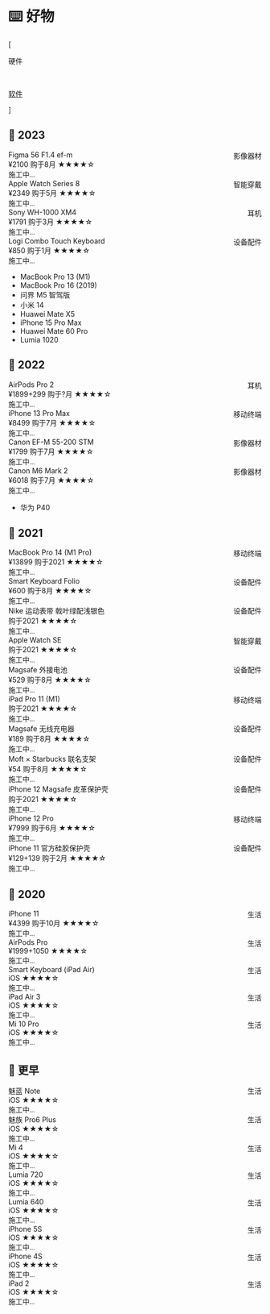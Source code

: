 # ⌨️ 好物


<div class="nav-tab">
  <p class="bord">[</p>
  <p class="now">硬件</p>&nbsp;
  <a href="../goods-app"><p class="not">软件</p></a>
  <p class="bord">]</p>
</div>


<h2>🔖 2023</h2>

<div class="culture-list" cover-src="" json-src="books.json">
  <div class="media-app">
    <div class="media-cover-round" style="background-image:url(http://www.sigma-photo.com.cn/common/lenses/cas/product/contemporary/c_56_14/index/images/design-detail_image.jpg); background-size: 140px 70px;"></div>
    <div class="media-meta">
      <div class="media-meta-item title">Figma 56 F1.4 ef-m<span style="float:right;font-weight:400">影像器材</span></div>
      <div class="media-meta-item">
        <span class="author">¥2100 购于8月</span>
        <span class="star-score">★★★★<span class="grey-star">☆</span></span>
      </div>
      <div class="media-meta-item-app intro"><font face="LXGW WenKai Screen">施工中...</font></div>
    </div>
  </div>
  <div class="media-app">
    <div class="media-cover-round" style="background-image:url(https://support.apple.com/library/APPLE/APPLECARE_ALLGEOS/SP878/apple-watch-series8_2x.png); background-size: 80px 60px;)"></div>
    <div class="media-meta">
      <div class="media-meta-item title">Apple Watch Series 8<span style="float:right;font-weight:400">智能穿戴</span></div>
      <div class="media-meta-item">
        <span class="author">¥2349 购于5月</span>
        <span class="star-score">★★★★<span class="grey-star">☆</span></span>
      </div>
      <div class="media-meta-item-app intro"><font face="LXGW WenKai Screen">施工中...</font></div>
    </div>
  </div>
  <div class="media-app">
    <div class="media-cover-round" style="background-image:url(https://helpguide.sony.net/mdr/wh1000xm4/v1/zh-cn/contents/image/Top_image_WH-1000XM4.png); background-size: 140px 80px;)"></div>
    <div class="media-meta">
      <div class="media-meta-item title">Sony WH-1000 XM4<span style="float:right;font-weight:400">耳机</span></div>
      <div class="media-meta-item">
        <span class="author">¥1791 购于3月</span>
        <span class="star-score">★★★★<span class="grey-star">☆</span></span>
      </div>
      <div class="media-meta-item-app intro"><font face="LXGW WenKai Screen">施工中...</font></div>
    </div>
  </div>
  <div class="media-app">
    <div class="media-cover-round" style="background-image:url(https://resource.logitech.com/w_692,c_lpad,ar_4:3,q_auto,f_auto,dpr_2.0/d_transparent.gif/content/dam/logitech/en/products/mobility/combo-touch/gallery/combo-touch-ipad-gallery-1.png?v=1); background-size: 130px 100px;)"></div>
    <div class="media-meta">
      <div class="media-meta-item title">Logi Combo Touch Keyboard<span style="float:right;font-weight:400">设备配件</span></div>
      <div class="media-meta-item">
        <span class="author">¥850 购于1月</span>
        <span class="star-score">★★★★<span class="grey-star">☆</span></span>
      </div>
      <div class="media-meta-item-app intro"><font face="LXGW WenKai Screen">施工中...</font></div>
    </div>
  </div>
</div>

- MacBook Pro 13 (M1)
- MacBook Pro 16 (2019)
- 问界 M5 智驾版
- 小米 14
- Huawei Mate X5
- iPhone 15 Pro Max
- Huawei Mate 60 Pro
- Lumia 1020

<h2>🔖 2022</h2>

<div class="culture-list" cover-src="" json-src="books.json">
  <div class="media-app">
    <div class="media-cover-round" style="background-image:url(https://www.apple.com.cn/v/airpods/shared/compare/d/images/compare/compare_airpods_pro__e9uzt0mzviem_large_2x.png); background-size: 90px 80px;"></div>
    <div class="media-meta">
      <div class="media-meta-item title">AirPods Pro 2<span style="float:right;font-weight:400">耳机</span></div>
      <div class="media-meta-item">
        <span class="author">¥1899+299 购于?月</span>
        <span class="star-score">★★★★<span class="grey-star">☆</span></span>
      </div>
      <div class="media-meta-item-app intro"><font face="LXGW WenKai Screen">施工中...</font></div>
    </div>
  </div>
  <div class="media-app">
    <div class="media-cover-round" style="background-image:url(https://www.apple.com.cn/v/iphone/compare/ae/images/overview/compare_iphone13_pro_max_silver__d86ajrc5k30i_large_2x.jpg); background-size: 70px 90px;"></div>
    <div class="media-meta">
      <div class="media-meta-item title">iPhone 13 Pro Max<span style="float:right;font-weight:400">移动终端</span></div>
      <div class="media-meta-item">
        <span class="author">¥8499 购于7月</span>
        <span class="star-score">★★★★<span class="grey-star">☆</span></span>
      </div>
      <div class="media-meta-item-app intro"><font face="LXGW WenKai Screen">施工中...</font></div>
    </div>
  </div>
  <div class="media-app">
    <div class="media-cover-round" style="background-image:url(https://tse2-mm.cn.bing.net/th/id/OIP-C.Ncoz0AG6T83XUao1U7TF4wAAAA?pid=ImgDet&rs=1); background-size: 80px 80px;"></div>
    <div class="media-meta">
      <div class="media-meta-item title">Canon EF-M 55-200 STM<span style="float:right;font-weight:400">影像器材</span></div>
      <div class="media-meta-item">
        <span class="author">¥1799 购于7月</span>
        <span class="star-score">★★★★<span class="grey-star">☆</span></span>
      </div>
      <div class="media-meta-item-app intro"><font face="LXGW WenKai Screen">施工中...</font></div>
    </div>
  </div>
  <div class="media-app">
    <div class="media-cover-round" style="background-image:url(https://tse2-mm.cn.bing.net/th/id/OIP-C.Ncoz0AG6T83XUao1U7TF4wAAAA?pid=ImgDet&rs=1); background-size: 80px 80px;"></div>
    <div class="media-meta">
      <div class="media-meta-item title">Canon M6 Mark 2<span style="float:right;font-weight:400">影像器材</span></div>
      <div class="media-meta-item">
        <span class="author">¥6018 购于7月</span>
        <span class="star-score">★★★★<span class="grey-star">☆</span></span>
      </div>
      <div class="media-meta-item-app intro"><font face="LXGW WenKai Screen">施工中...</font></div>
    </div>
  </div>
</div>

- 华为 P40

<h2>🔖 2021</h2>

<div class="culture-list" cover-src="" json-src="books.json">
  <div class="media-app">
    <div class="media-cover-round" style="background-image:url(https://www.apple.com.cn/v/mac/compare/z/images/overview/compare_macbook_pro_14_spacegray__gd16wbpyw7ee_large_2x.jpg); background-size: 100px 70px;"></div>
    <div class="media-meta">
      <div class="media-meta-item title">MacBook Pro 14 (M1 Pro)<span style="float:right;font-weight:400">移动终端</span></div>
      <div class="media-meta-item">
        <span class="author">¥13899 购于2021</span>
        <span class="star-score">★★★★<span class="grey-star">☆</span></span>
      </div>
      <div class="media-meta-item-app intro"><font face="LXGW WenKai Screen">施工中...</font></div>
    </div>
  </div>
  <div class="media-app">
    <div class="media-cover-round" style="background-image:url(https://www.apple.com.cn/v/ipad-keyboards/k/images/overview/smart_keyboard_folio_side__eigigwynqsqe_small_2x.jpg); background-size: 85px 75px;"></div>
    <div class="media-meta">
      <div class="media-meta-item title">Smart Keyboard Folio<span style="float:right;font-weight:400">设备配件</span></div>
      <div class="media-meta-item">
        <span class="author">¥600 购于8月</span>
        <span class="star-score">★★★★<span class="grey-star">☆</span></span>
      </div>
      <div class="media-meta-item-app intro"><font face="LXGW WenKai Screen">施工中...</font></div>
    </div>
  </div>
  <div class="media-app">
    <div class="media-cover-round" style="background-image:url(https://store.storeimages.cdn-apple.com/8756/as-images.apple.com/is/MJ6K3?wid=192&hei=192&fmt=jpeg); background-size: 120px 120px;"></div>
    <div class="media-meta">
      <div class="media-meta-item title">Nike 运动表带 戟叶绿配浅银色<span style="float:right;font-weight:400">设备配件</span></div>
      <div class="media-meta-item">
        <span class="author">购于2021</span>
        <span class="star-score">★★★★<span class="grey-star">☆</span></span>
      </div>
      <div class="media-meta-item-app intro"><font face="LXGW WenKai Screen">施工中...</font></div>
    </div>
  </div>
  <div class="media-app">
    <div class="media-cover-round" style="background-image:url(https://www.apple.com.cn/apple-watch-se/images/overview/hero/hero__d5yx0jn6usae_large_2x.jpg); background-size: 120px 120px;"></div>
    <div class="media-meta">
      <div class="media-meta-item title">Apple Watch SE<span style="float:right;font-weight:400">智能穿戴</span></div>
      <div class="media-meta-item">
        <span class="author">购于2021</span>
        <span class="star-score">★★★★<span class="grey-star">☆</span></span>
      </div>
      <div class="media-meta-item-app intro"><font face="LXGW WenKai Screen">施工中...</font></div>
    </div>
  </div>
  <div class="media-app">
    <div class="media-cover-round" style="background-image:url(https://support.apple.com/library/APPLE/APPLECARE_ALLGEOS/SP846/magsafe-battery-pack_2x.png); background-size: 60px 95px;"></div>
    <div class="media-meta">
      <div class="media-meta-item title">Magsafe 外接电池<span style="float:right;font-weight:400">设备配件</span></div>
      <div class="media-meta-item">
        <span class="author">¥529 购于8月</span>
        <span class="star-score">★★★★<span class="grey-star">☆</span></span>
      </div>
      <div class="media-meta-item-app intro"><font face="LXGW WenKai Screen">施工中...</font></div>
    </div>
  </div>
  <div class="media-app">
    <div class="media-cover-round" style="background-image:url(https://www.apple.com.cn/ipad-pro/images/overview/keyboard-pencil/magic_keyboard_hero__ffbg8kz9n8qe_large_2x.jpg); background-size: 90px 70px;"></div>
    <div class="media-meta">
      <div class="media-meta-item title">iPad Pro 11 (M1)<span style="float:right;font-weight:400">移动终端</span></div>
      <div class="media-meta-item">
        <span class="author">购于2021</span>
        <span class="star-score">★★★★<span class="grey-star">☆</span></span>
      </div>
      <div class="media-meta-item-app intro"><font face="LXGW WenKai Screen">施工中...</font></div>
    </div>
  </div>
  <div class="media-app">
    <div class="media-cover-round" style="background-image:url(https://support.apple.com/library/APPLE/APPLECARE_ALLGEOS/SP846/magsafe-battery-pack_2x.png); background-size: 60px 95px;"></div>
    <div class="media-meta">
      <div class="media-meta-item title">Magsafe 无线充电器<span style="float:right;font-weight:400">设备配件</span></div>
      <div class="media-meta-item">
        <span class="author">¥189 购于8月</span>
        <span class="star-score">★★★★<span class="grey-star">☆</span></span>
      </div>
      <div class="media-meta-item-app intro"><font face="LXGW WenKai Screen">施工中...</font></div>
    </div>
  </div>
  <div class="media-app">
    <div class="media-cover-round" style="background-image:url(https://ts1.cn.mm.bing.net/th/id/R-C.ca1eb961c5f70ea613d627f0439ead49?rik=zsrNcLqPXD5Hyg&riu=http%3a%2f%2fpic.mygeek.cn%2fpic_2012%2f191219181245.jpg&ehk=AdM%2bJKKlJDYqmK4RGcJrM5PpFCRY5iI3eRW2GCenK8Y%3d&risl=&pid=ImgRaw&r=0); background-size: 110px 110px;"></div>
    <div class="media-meta">
      <div class="media-meta-item title">Moft × Starbucks 联名支架<span style="float:right;font-weight:400">设备配件</span></div>
      <div class="media-meta-item">
        <span class="author">¥54 购于8月</span>
        <span class="star-score">★★★★<span class="grey-star">☆</span></span>
      </div>
      <div class="media-meta-item-app intro"><font face="LXGW WenKai Screen">施工中...</font></div>
    </div>
  </div>
  <div class="media-app">
    <div class="media-cover-round" style="background-image:url(https://tse3-mm.cn.bing.net/th/id/OIP-C.23OFSbEdK7EguK_V5_XEdwHaHa?pid=ImgDet&rs=1); background-size: 100px 100px;"></div>
    <div class="media-meta">
      <div class="media-meta-item title">iPhone 12 Magsafe 皮革保护壳<span style="float:right;font-weight:400">设备配件</span></div>
      <div class="media-meta-item">
        <span class="author">购于2021</span>
        <span class="star-score">★★★★<span class="grey-star">☆</span></span>
      </div>
      <div class="media-meta-item-app intro"><font face="LXGW WenKai Screen">施工中...</font></div>
    </div>
  </div>
  <div class="media-app">
    <div class="media-cover-round" style="background-image:url(https://ts1.cn.mm.bing.net/th/id/R-C.6cf760dfaae114b8f4c325feb3824ab2?rik=IACSJ9xsZZyI2Q&riu=http%3a%2f%2fpimages1.tianjimedia.com%2fresources%2fwenda%2fattach%2f2010%2fyoqVZ0ug.jpg&ehk=30J81tqT%2fMTsDXxpama%2bgRYpBhrKJLatQwkFexf9Aus%3d&risl=&pid=ImgRaw&r=0); background-size: 120px 90px;"></div>
    <div class="media-meta">
      <div class="media-meta-item title">iPhone 12 Pro<span style="float:right;font-weight:400">移动终端</span></div>
      <div class="media-meta-item">
        <span class="author">¥7999 购于6月</span>
        <span class="star-score">★★★★<span class="grey-star">☆</span></span>
      </div>
      <div class="media-meta-item-app intro"><font face="LXGW WenKai Screen">施工中...</font></div>
    </div>
  </div>
  <div class="media-app">
    <div class="media-cover-round" style="background-image:url(https://store.storeimages.cdn-apple.com/8756/as-images.apple.com/is/MWVX2?wid=1144&hei=1144&fmt=jpeg&qlt=90&.v=1590688585000); background-size: 95px 95px;"></div>
    <div class="media-meta">
      <div class="media-meta-item title">iPhone 11 官方硅胶保护壳<span style="float:right;font-weight:400">设备配件</span></div>
      <div class="media-meta-item">
        <span class="author">¥129+139 购于2月</span>
        <span class="star-score">★★★★<span class="grey-star">☆</span></span>
      </div>
      <div class="media-meta-item-app intro"><font face="LXGW WenKai Screen">施工中...</font></div>
    </div>
  </div>
</div>


<h2>🔖 2020</h2>

<div class="culture-list" cover-src="" json-src="books.json">
  <div class="media-app">
    <div class="media-cover-round" style="background-image:url(https://www.apple.com.cn/v/iphone/compare/ae/images/overview/compare_iphone11_green__fdy6pd8gaouy_large_2x.jpg); background-size: 77px 90px;"></div>
    <div class="media-meta">
      <div class="media-meta-item title">iPhone 11<span style="float:right;font-weight:400">生活</span></div>
      <div class="media-meta-item">
        <span class="author">¥4399 购于10月</span>
        <span class="star-score">★★★★<span class="grey-star">☆</span></span>
      </div>
      <div class="media-meta-item-app intro"><font face="LXGW WenKai Screen">施工中...</font></div>
    </div>
  </div>
  <div class="media-app">
    <div class="media-cover-round" style="background-image:url(https://www.apple.com.cn/v/airpods/shared/compare/d/images/compare/compare_airpods_pro__e9uzt0mzviem_large_2x.png); background-size: 90px 80px;"></div>
    <div class="media-meta">
      <div class="media-meta-item title">AirPods Pro<span style="float:right;font-weight:400">生活</span></div>
      <div class="media-meta-item">
        <span class="author">¥1999+1050</span>
        <span class="star-score">★★★★<span class="grey-star">☆</span></span>
      </div>
      <div class="media-meta-item-app intro"><font face="LXGW WenKai Screen">施工中...</font></div>
    </div>
  </div>
  <div class="media-app">
    <div class="media-cover-round" style="background-image:url(https://www.apple.com.cn/v/ipad-keyboards/k/images/overview/smart_keyboard_side__clndnursfmoi_small_2x.jpg); background-size: 80px 50px;"></div>
    <div class="media-meta">
      <div class="media-meta-item title">Smart Keyboard (iPad Air)<span style="float:right;font-weight:400">生活</span></div>
      <div class="media-meta-item">
        <span class="author">iOS</span>
        <span class="star-score">★★★★<span class="grey-star">☆</span></span>
      </div>
      <div class="media-meta-item-app intro"><font face="LXGW WenKai Screen">施工中...</font></div>
    </div>
  </div>
  <div class="media-app">
    <div class="media-cover-round" style="background-image:url(https://tse2-mm.cn.bing.net/th/id/OIP-C.-1oYlH7To3BetrON-WlSUAHaHa?pid=ImgDet&rs=1); background-size: 90px 90px;"></div>
    <div class="media-meta">
      <div class="media-meta-item title">iPad Air 3<span style="float:right;font-weight:400">生活</span></div>
      <div class="media-meta-item">
        <span class="author">iOS</span>
        <span class="star-score">★★★★<span class="grey-star">☆</span></span>
      </div>
      <div class="media-meta-item-app intro"><font face="LXGW WenKai Screen">施工中...</font></div>
    </div>
  </div>
  <div class="media-app">
    <div class="media-cover-round" style="background-image:url(https://ts1.cn.mm.bing.net/th/id/R-C.a748ec86e2d92d3b43079e7a5d9402be?rik=BGu0%2frNqR6DqLw&riu=http%3a%2f%2fimg1.mydrivers.com%2fimg%2f20200217%2f5d96080bfa434b4fafb4249f9517b859.jpg&ehk=c9YtOshyqngIHKCoAUi841oT1j%2bsNz8AOnLZcMXDk2w%3d&risl=&pid=ImgRaw&r=0); background-size: 110px 100px;"></div>
    <div class="media-meta">
      <div class="media-meta-item title">Mi 10 Pro<span style="float:right;font-weight:400">生活</span></div>
      <div class="media-meta-item">
        <span class="author">iOS</span>
        <span class="star-score">★★★★<span class="grey-star">☆</span></span>
      </div>
      <div class="media-meta-item-app intro"><font face="LXGW WenKai Screen">施工中...</font></div>
    </div>
  </div>
</div>



<h2>🔖 更早</h2>

<div class="culture-list" cover-src="" json-src="books.json">
  <div class="media-app">
    <div class="media-cover-round" style="background-image:url(https://ts1.cn.mm.bing.net/th/id/R-C.65f233c0ca66ba0215dc4006271d0cfb?rik=nV4UFA911vfRcw&riu=http%3a%2f%2ffiles.toodaylab.com%2f2014%2f12%2fmeilannote_20141223165531_01.jpg&ehk=ZyObSz0craOFhSj7V4iadToM2hpwWmkoY0%2bkU%2bF0SU8%3d&risl=&pid=ImgRaw&r=0); background-size: 90px 90px;"></div>
    <div class="media-meta">
      <div class="media-meta-item title">魅蓝 Note<span style="float:right;font-weight:400">生活</span></div>
      <div class="media-meta-item">
        <span class="author">iOS</span>
        <span class="star-score">★★★★<span class="grey-star">☆</span></span>
      </div>
      <div class="media-meta-item-app intro"><font face="LXGW WenKai Screen">施工中...</font></div>
    </div>
  </div>
  <div class="media-app">
    <div class="media-cover-round" style="background-image:url(https://imgservice.suning.cn/uimg1/b2c/image/bAaj93kCMrge_YupVrq-6w==.jpg_800w_800h_4e); background-size: 90px 90px;"></div>
    <div class="media-meta">
      <div class="media-meta-item title">魅族 Pro6 Plus<span style="float:right;font-weight:400">生活</span></div>
      <div class="media-meta-item">
        <span class="author">iOS</span>
        <span class="star-score">★★★★<span class="grey-star">☆</span></span>
      </div>
      <div class="media-meta-item-app intro"><font face="LXGW WenKai Screen">施工中...</font></div>
    </div>
  </div>
  <div class="media-app">
    <div class="media-cover-round" style="background-image:url(https://ts1.cn.mm.bing.net/th/id/R-C.4d6881b293f34a47f1f8fadf80f7765e?rik=AYQmtwjGc%2ba%2beA&riu=http%3a%2f%2fwww.6gdown.com%2fuploads%2fallimg%2fc140914%2f1410C301420-12146.jpg&ehk=k%2bPYYCy85RzH4PSGuTCtwysMu0hia5tQONnYFoQfgLo%3d&risl=&pid=ImgRaw&r=0); background-size: 90px 90px;"></div>
    <div class="media-meta">
      <div class="media-meta-item title">Mi 4<span style="float:right;font-weight:400">生活</span></div>
      <div class="media-meta-item">
        <span class="author">iOS</span>
        <span class="star-score">★★★★<span class="grey-star">☆</span></span>
      </div>
      <div class="media-meta-item-app intro"><font face="LXGW WenKai Screen">施工中...</font></div>
    </div>
  </div>
  <div class="media-app">
    <div class="media-cover-round" style="background-image:url(https://img.evolife.cn/2013-05/820693985f7e8440.jpg); background-size: 100px 80px;"></div>
    <div class="media-meta">
      <div class="media-meta-item title">Lumia 720<span style="float:right;font-weight:400">生活</span></div>
      <div class="media-meta-item">
        <span class="author">iOS</span>
        <span class="star-score">★★★★<span class="grey-star">☆</span></span>
      </div>
      <div class="media-meta-item-app intro"><font face="LXGW WenKai Screen">施工中...</font></div>
    </div>
  </div>
  <div class="media-app">
    <div class="media-cover-round" style="background-image:url(https://tse1-mm.cn.bing.net/th/id/OIP-C.uB4kDdEk5LoNAYFpjeCyKQHaIk?pid=ImgDet&rs=1); background-size: 90px 90px;"></div>
    <div class="media-meta">
      <div class="media-meta-item title">Lumia 640<span style="float:right;font-weight:400">生活</span></div>
      <div class="media-meta-item">
        <span class="author">iOS</span>
        <span class="star-score">★★★★<span class="grey-star">☆</span></span>
      </div>
      <div class="media-meta-item-app intro"><font face="LXGW WenKai Screen">施工中...</font></div>
    </div>
  </div>
  <div class="media-app">
    <div class="media-cover-round" style="background-image:url(https://tse3-mm.cn.bing.net/th/id/OIP-C.OzoRRtuIC3bhUnxBAOUIGgHaHa?pid=ImgDet&rs=1); background-size: 90px 90px;"></div>
    <div class="media-meta">
      <div class="media-meta-item title">iPhone 5S<span style="float:right;font-weight:400">生活</span></div>
      <div class="media-meta-item">
        <span class="author">iOS</span>
        <span class="star-score">★★★★<span class="grey-star">☆</span></span>
      </div>
      <div class="media-meta-item-app intro"><font face="LXGW WenKai Screen">施工中...</font></div>
    </div>
  </div>
  <div class="media-app">
    <div class="media-cover-round" style="background-image:url(https://www.sizescreens.com/wp-content/uploads/2015/12/Apple-iPhone-4S-1.jpg); background-size: 85px 90px;"></div>
    <div class="media-meta">
      <div class="media-meta-item title">iPhone 4S<span style="float:right;font-weight:400">生活</span></div>
      <div class="media-meta-item">
        <span class="author">iOS</span>
        <span class="star-score">★★★★<span class="grey-star">☆</span></span>
      </div>
      <div class="media-meta-item-app intro"><font face="LXGW WenKai Screen">施工中...</font></div>
    </div>
  </div>
  <div class="media-app">
    <div class="media-cover-round" style="background-image:url(https://rukminim1.flixcart.com/image/1408/1408/tablet/f/z/h/apple-ipad-2-wifi-16gb-original-imadf4mver2gg9nh.jpeg?q=90); background-size: 65px 85px;"></div>
    <div class="media-meta">
      <div class="media-meta-item title">iPad 2<span style="float:right;font-weight:400">生活</span></div>
      <div class="media-meta-item">
        <span class="author">iOS</span>
        <span class="star-score">★★★★<span class="grey-star">☆</span></span>
      </div>
      <div class="media-meta-item-app intro"><font face="LXGW WenKai Screen">施工中...</font></div>
    </div>
  </div>
</div>

